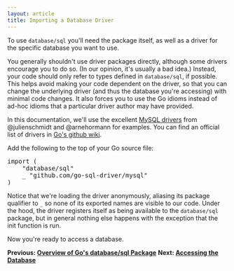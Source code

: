 ```yaml
---
layout: article
title: Importing a Database Driver
---
```


To use `database/sql` you'll need the package itself, as well as a driver for
the specific database you want to use.

You generally shouldn't use driver packages directly, although some drivers
encourage you to do so. (In our opinion, it's usually a bad idea.) Instead, your
code should only refer to types defined in `database/sql`, if possible. This
helps avoid making your code dependent on the driver, so that you can change the
underlying driver (and thus the database you're accessing) with minimal code
changes. It also forces you to use the Go idioms instead of ad-hoc idioms that a
particular driver author may have provided.

In this documentation, we'll use the excellent [MySQL
drivers](https://github.com/go-sql-driver/mysql) from @julienschmidt and @arnehormann
for examples. You can find an official list of drivers in [Go's github
wiki](https://github.com/golang/go/wiki/SQLDrivers).

Add the following to the top of your Go source file:

<pre class="prettyprint lang-go">
import (
	"database/sql"
	_ "github.com/go-sql-driver/mysql"
)
</pre>

Notice that we're loading the driver anonymously, aliasing its package qualifier
to `_` so none of its exported names are visible to our code. Under the hood,
the driver registers itself as being available to the `database/sql` package,
but in general nothing else happens with the exception that the init function is run.

Now you're ready to access a database.

**Previous: [Overview of Go's database/sql Package](overview.html)**
**Next: [Accessing the Database](accessing.html)**
